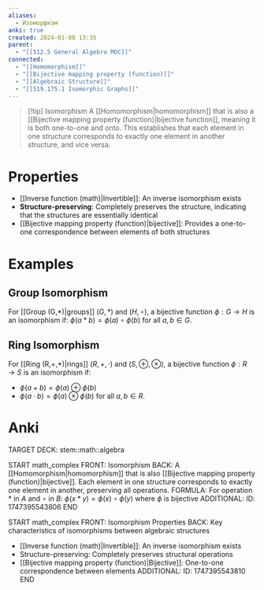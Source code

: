```yaml
---
aliases:
  - Изоморфизм
anki: true
created: 2024-01-08 13:35
parent:
  - "[[512.5 General Algebra MOC]]"
connected:
  - "[[Homomorphism]]"
  - "[[Bijective mapping property (function)]]"
  - "[[Algebraic Structure]]"
  - "[[519.175.1 Isomorphic Graphs]]"
---
```


> [!tip] Isomorphism
> A [[Homomorphism|homomorphism]] that is also a [[Bijective mapping property (function)|bijective function]], meaning it is both one-to-one and onto. This establishes that each element in one structure corresponds to exactly one element in another structure, and vice versa.

# Properties
- [[Inverse function (math)|Invertible]]: An inverse isomorphism exists
- **Structure-preserving**: Completely preserves the structure, indicating that the structures are essentially identical
- [[Bijective mapping property (function)|bijective]]: Provides a one-to-one correspondence between elements of both structures

# Examples
## Group Isomorphism
For [[Group (G,*)|groups]] $(G, \ast)$ and $(H, \circ)$, a bijective function $\phi: G \to H$ is an isomorphism if:
$\phi(a \ast b) = \phi(a) \circ \phi(b)$ for all $a, b \in G$.

## Ring Isomorphism
For [[Ring (R,+,*)|rings]] $(R, +, \cdot)$ and $(S, \oplus, \otimes)$, a bijective function $\phi: R \to S$ is an isomorphism if:
- $\phi(a + b) = \phi(a) \oplus \phi(b)$
- $\phi(a \cdot b) = \phi(a) \otimes \phi(b)$
for all $a, b \in R$.

# Anki
TARGET DECK: stem::math::algebra

START
math_complex
FRONT: Isomorphism
BACK: A [[Homomorphism|homomorphism]] that is also [[Bijective mapping property (function)|bijective]]. Each element in one structure corresponds to exactly one element in another, preserving all operations.
FORMULA: For operation $\ast$ in $A$ and $\circ$ in $B$: $\phi(x \ast y) = \phi(x) \circ \phi(y)$ where $\phi$ is bijective
ADDITIONAL:
ID: 1747395543806
END

START
math_complex
FRONT: Isomorphism Properties
BACK: Key characteristics of isomorphisms between algebraic structures
- [[Inverse function (math)|Invertible]]: An inverse isomorphism exists
- Structure-preserving: Completely preserves structural operations
- [[Bijective mapping property (function)|Bijective]]: One-to-one correspondence between elements
ADDITIONAL:
ID: 1747395543810
END


















